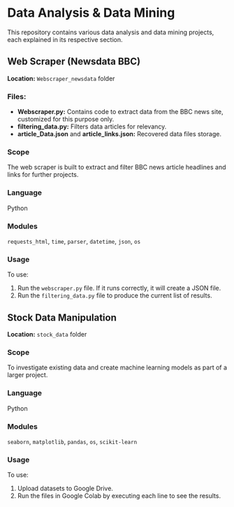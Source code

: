 # Data Analysis & Data Mining

This repository contains various data analysis and data mining projects, each explained in its respective section.

## Web Scraper (Newsdata BBC)
**Location:** `Webscraper_newsdata` folder

### Files:
- **Webscraper.py:** Contains code to extract data from the BBC news site, customized for this purpose only.
- **filtering_data.py:** Filters data articles for relevancy.
- **article_Data.json** and **article_links.json:** Recovered data files storage.

### Scope
The web scraper is built to extract and filter BBC news article headlines and links for further projects.

### Language 
Python

### Modules
`requests_html`, `time`, `parser`, `datetime`, `json`, `os`

### Usage
To use:
1. Run the `webscraper.py` file. If it runs correctly, it will create a JSON file.
2. Run the `filtering_data.py` file to produce the current list of results.

## Stock Data Manipulation
**Location:** `stock_data` folder

### Scope
To investigate existing data and create machine learning models as part of a larger project.

### Language 
Python

### Modules
`seaborn`, `matplotlib`, `pandas`, `os`, `scikit-learn`

### Usage
To use:
1. Upload datasets to Google Drive.
2. Run the files in Google Colab by executing each line to see the results.
